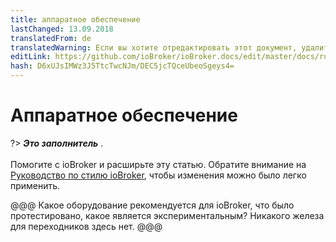 ```yaml
---
title: аппаратное обеспечение
lastChanged: 13.09.2018
translatedFrom: de
translatedWarning: Если вы хотите отредактировать этот документ, удалите поле «translationFrom», в противном случае этот документ будет снова автоматически переведен
editLink: https://github.com/ioBroker/ioBroker.docs/edit/master/docs/ru/install/hardware.md
hash: D6xUJsIMWz3J5TtcTwcNJm/DEC5jcTQceUbeoSgeys4=
---
```

# Аппаратное обеспечение
?> ***Это заполнитель*** .<br><br> Помогите с ioBroker и расширьте эту статью. Обратите внимание на [Руководство по стилю ioBroker](https://www.iobroker.net/#de/documentation/community/styleguidedoc.md), чтобы изменения можно было легко применить.

@@@ Какое оборудование рекомендуется для ioBroker, что было протестировано, какое является экспериментальным? Никакого железа для переходников здесь нет. @@@
